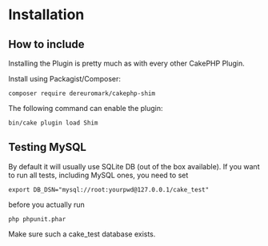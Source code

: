 # Installation

## How to include
Installing the Plugin is pretty much as with every other CakePHP Plugin.

Install using Packagist/Composer:
```
composer require dereuromark/cakephp-shim
```

The following command can enable the plugin:
```
bin/cake plugin load Shim
```

## Testing MySQL

By default it will usually use SQLite DB (out of the box available).
If you want to run all tests, including MySQL ones, you need to set
```
export DB_DSN="mysql://root:yourpwd@127.0.0.1/cake_test"
```
before you actually run
```
php phpunit.phar
```

Make sure such a cake_test database exists.
